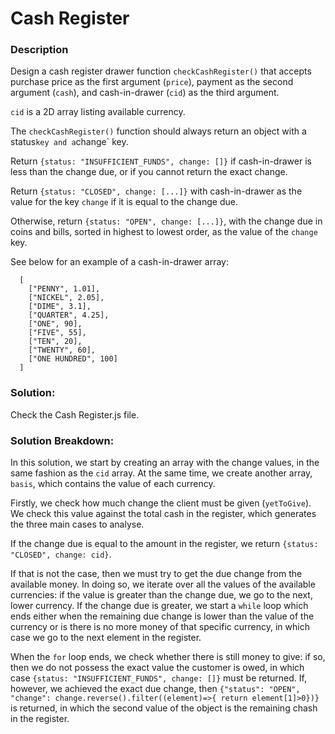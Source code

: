 # Cash Register


### Description

Design a cash register drawer function `checkCashRegister()` that accepts purchase price as the first argument (`price`), payment as the second argument (`cash`), and cash-in-drawer (`cid`) as the third argument.

`cid` is a 2D array listing available currency.

The `checkCashRegister()` function should always return an object with a  status` key and a `change` key.

Return `{status: "INSUFFICIENT_FUNDS", change: []}` if cash-in-drawer is less than the change due, or if you cannot return the exact change.

Return `{status: "CLOSED", change: [...]}` with cash-in-drawer as the value for the key `change` if it is equal to the change due.

Otherwise, return `{status: "OPEN", change: [...]}`, with the change due in coins and bills, sorted in highest to lowest order, as the value of the `change` key.

See below for an example of a cash-in-drawer array:

      [
        ["PENNY", 1.01],
        ["NICKEL", 2.05],
        ["DIME", 3.1],
        ["QUARTER", 4.25],
        ["ONE", 90],
        ["FIVE", 55],
        ["TEN", 20],
        ["TWENTY", 60],
        ["ONE HUNDRED", 100]
      ]

### Solution:

Check the Cash Register.js file.

### Solution Breakdown:

In this solution, we start by creating an array with the change values, in the same fashion as the `cid` array. At the same time, we create another array, `basis`, which contains the value of each currency.

Firstly, we check how much change the client must be given (`yetToGive`). We check this value against the total cash in the register, which generates the three main cases to analyse.

If the change due is equal to the amount in the register, we return `{status: "CLOSED", change: cid}`. 

If that is not the case, then we must try to get the due change from the available money. In doing so, we iterate over all the values of the available currencies: if the value is greater than the change due, we go to the next, lower currency. If the change due is greater, we start a `while` loop which ends either when the remaining due change is lower than the value of the currency or is there is no more money of that specific currency, in which case we go to the next element in the register.

When the `for` loop ends, we check whether there is still money to give: if so, then we do not possess the exact value the customer is owed, in which case `{status: "INSUFFICIENT_FUNDS", change: []}` must be returned. If, however, we achieved the exact due change, then `{"status": "OPEN", "change": change.reverse().filter((element)=>{ return element[1]>0})}` is returned, in which the second value of the object is the remaining chash in the register.
